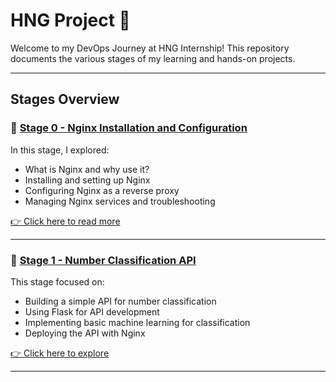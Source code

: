 # HNG Project 🚀

Welcome to my DevOps Journey at HNG Internship! This repository documents the various stages of my learning and hands-on projects.

---

## **Stages Overview**

### 🔹 [Stage 0 - Nginx Installation and Configuration](stage0/README.md)
In this stage, I explored:
- What is Nginx and why use it?
- Installing and setting up Nginx
- Configuring Nginx as a reverse proxy
- Managing Nginx services and troubleshooting

[👉 Click here to read more](stage0/README.md)

---

### 🔹 [Stage 1 - Number Classification API](stage1/README.md)
This stage focused on:
- Building a simple API for number classification
- Using Flask for API development
- Implementing basic machine learning for classification
- Deploying the API with Nginx

[👉 Click here to explore](stage1/README.md)

---